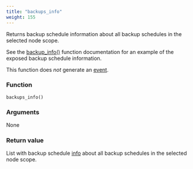 ```yaml
---
title: "backups_info"
weight: 155
---
```


Returns backup schedule information about all backup schedules in the selected node scope.

See the [backup_info()](../backup_info) function documentation for an example of the exposed backup schedule information.

This function does *not* generate an [event](../../overview/events).

### Function
`backups_info()`

### Arguments
None

### Return value
List with backup schedule [info](../../data-types/info)  about all backup schedules in the selected node scope.

